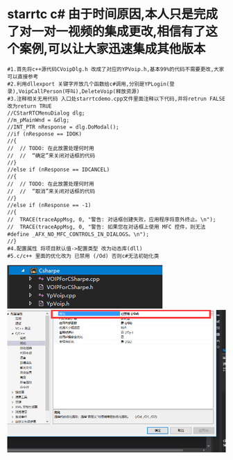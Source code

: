 starrtc c# 由于时间原因,本人只是完成了对一对一视频的集成更改,相信有了这个案例,可以让大家迅速集成其他版本
====================================================================================================
	#1.首先将c++源代码CVoipDlg.h 改成了对应的YPVoip.h,基本99%的代码不需要更改,大家可以直接参考
	#2.利用dllexport 关键字开放几个函数给c#调用,分别是YPLogin(登录),VoipCallPerson(呼叫),DeleteVoip(释放资源)
	#3.注释相关无用代码 入口处starrtcdemo.cpp文件里面注释以下代码,并将retrun FALSE改为return TRUE
  	//CStarRTCMenuDialog dlg;
	//m_pMainWnd = &dlg;
	//INT_PTR nResponse = dlg.DoModal();
	//if (nResponse == IDOK)
	//{
	//	// TODO: 在此放置处理何时用
	//	//  “确定”来关闭对话框的代码
	//}
	//else if (nResponse == IDCANCEL)
	//{
	//	// TODO: 在此放置处理何时用
	//	//  “取消”来关闭对话框的代码
	//}
	//else if (nResponse == -1)
	//{
	//	TRACE(traceAppMsg, 0, "警告: 对话框创建失败，应用程序将意外终止。\n");
	//	TRACE(traceAppMsg, 0, "警告: 如果您在对话框上使用 MFC 控件，则无法 #define _AFX_NO_MFC_CONTROLS_IN_DIALOGS。\n");
	//}
	#4.配置属性 将项目默认值->配置类型 改为动态库(dll)
	#5.c/c++ 里面的优化改为 已禁用 (/Od) 否则c#无法初始化类
![c++新增](code.png)
![c++Set](set.png)

